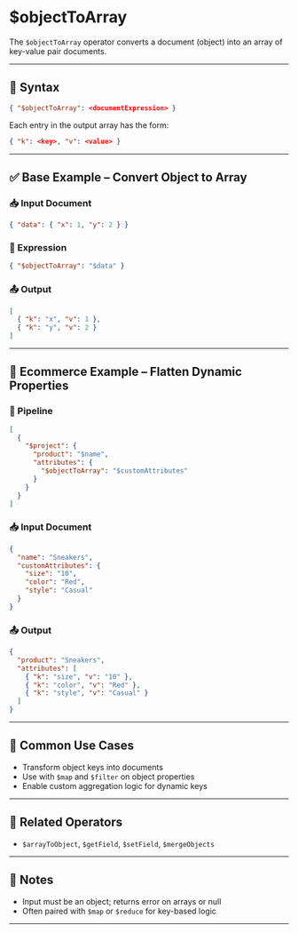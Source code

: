 # $objectToArray

The `$objectToArray` operator converts a document (object) into an array of key-value pair documents.

---

## 📌 Syntax

```json
{ "$objectToArray": <documentExpression> }
```

Each entry in the output array has the form:

```json
{ "k": <key>, "v": <value> }
```

---

## ✅ Base Example – Convert Object to Array

### 📥 Input Document

```json
{ "data": { "x": 1, "y": 2 } }
```

### 📌 Expression

```json
{ "$objectToArray": "$data" }
```

### 📤 Output

```json
[
  { "k": "x", "v": 1 },
  { "k": "y", "v": 2 }
]
```

---

## 🧱 Ecommerce Example – Flatten Dynamic Properties

### 📌 Pipeline

```json
[
  {
    "$project": {
      "product": "$name",
      "attributes": {
        "$objectToArray": "$customAttributes"
      }
    }
  }
]
```

### 📥 Input Document

```json
{
  "name": "Sneakers",
  "customAttributes": {
    "size": "10",
    "color": "Red",
    "style": "Casual"
  }
}
```

### 📤 Output

```json
{
  "product": "Sneakers",
  "attributes": [
    { "k": "size", "v": "10" },
    { "k": "color", "v": "Red" },
    { "k": "style", "v": "Casual" }
  ]
}
```

---

## 🔧 Common Use Cases

- Transform object keys into documents
- Use with `$map` and `$filter` on object properties
- Enable custom aggregation logic for dynamic keys

---

## 🔗 Related Operators

- `$arrayToObject`, `$getField`, `$setField`, `$mergeObjects`

---

## 🧠 Notes

- Input must be an object; returns error on arrays or null
- Often paired with `$map` or `$reduce` for key-based logic

---
